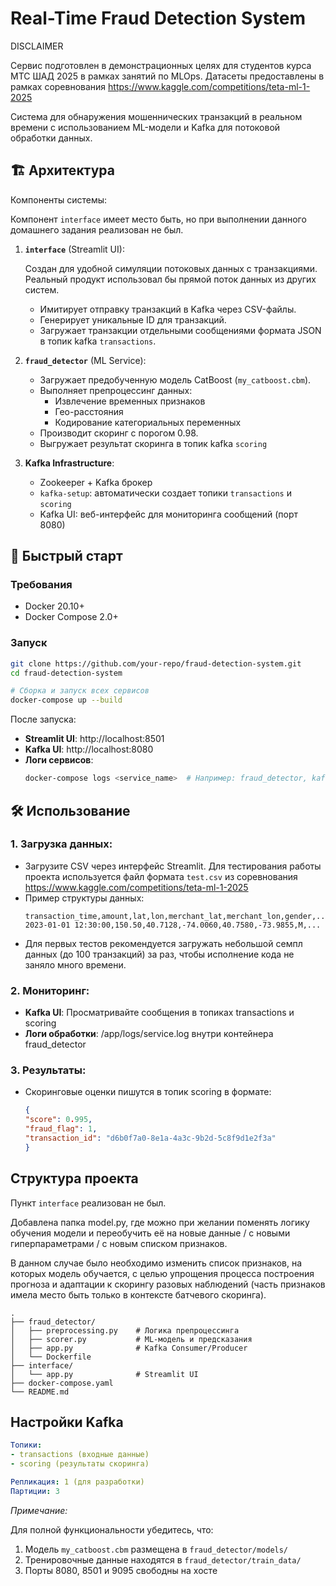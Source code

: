 # Real-Time Fraud Detection System

DISCLAIMER

Сервис подготовлен в демонстрационных целях для студентов курса МТС ШАД 2025 в рамках занятий по MLOps. Датасеты предоставлены в рамках соревнования https://www.kaggle.com/competitions/teta-ml-1-2025

Система для обнаружения мошеннических транзакций в реальном времени с использованием ML-модели и Kafka для потоковой обработки данных.

## 🏗️ Архитектура

Компоненты системы:

Компонент `interface` имеет место быть, но при выполнении данного домашнего задания реализован не был.

1. **`interface`** (Streamlit UI):
   
   Создан для удобной симуляции потоковых данных с транзакциями. Реальный продукт использовал бы прямой поток данных из других систем.
    - Имитирует отправку транзакций в Kafka через CSV-файлы.
    - Генерирует уникальные ID для транзакций.
    - Загружает транзакции отдельными сообщениями формата JSON в топик kafka `transactions`.
    

2. **`fraud_detector`** (ML Service):
   - Загружает предобученную модель CatBoost (`my_catboost.cbm`).
   - Выполняет препроцессинг данных:
     - Извлечение временных признаков
     - Гео-расстояния
     - Кодирование категориальных переменных
   - Производит скоринг с порогом 0.98.
   - Выгружает результат скоринга в топик kafka `scoring`

3. **Kafka Infrastructure**:
   - Zookeeper + Kafka брокер
   - `kafka-setup`: автоматически создает топики `transactions` и `scoring`
   - Kafka UI: веб-интерфейс для мониторинга сообщений (порт 8080)

## 🚀 Быстрый старт

### Требования
- Docker 20.10+
- Docker Compose 2.0+

### Запуск
```bash
git clone https://github.com/your-repo/fraud-detection-system.git
cd fraud-detection-system

# Сборка и запуск всех сервисов
docker-compose up --build
```
После запуска:
- **Streamlit UI**: http://localhost:8501
- **Kafka UI**: http://localhost:8080
- **Логи сервисов**: 
  ```bash
  docker-compose logs <service_name>  # Например: fraud_detector, kafka, interface

## 🛠️ Использование

### 1. Загрузка данных:

 - Загрузите CSV через интерфейс Streamlit. Для тестирования работы проекта используется файл формата `test.csv` из соревнования https://www.kaggle.com/competitions/teta-ml-1-2025
 - Пример структуры данных:
    ```csv
    transaction_time,amount,lat,lon,merchant_lat,merchant_lon,gender,...
    2023-01-01 12:30:00,150.50,40.7128,-74.0060,40.7580,-73.9855,M,...
    ```
 - Для первых тестов рекомендуется загружать небольшой семпл данных (до 100 транзакций) за раз, чтобы исполнение кода не заняло много времени.

### 2. Мониторинг:
 - **Kafka UI**: Просматривайте сообщения в топиках transactions и scoring
 - **Логи обработки**: /app/logs/service.log внутри контейнера fraud_detector

### 3. Результаты:

 - Скоринговые оценки пишутся в топик scoring в формате:
    ```json
    {
    "score": 0.995, 
    "fraud_flag": 1, 
    "transaction_id": "d6b0f7a0-8e1a-4a3c-9b2d-5c8f9d1e2f3a"
    }
    ```
## Структура проекта

Пункт `interface` реализован не был.

Добавлена папка model.py, где можно при желании поменять логику обучения модели и переобучить её на новые данные / с новыми гиперпараметрами / с новым списком признаков.

В данном случае было необходимо изменить список признаков, на которых модель обучается, с целью упрощения процесса построения прогноза и адаптации к скорингу разовых наблюдений (часть признаков имела место быть только в контексте батчевого скоринга).

```
.
├── fraud_detector/
│   ├── preprocessing.py    # Логика препроцессинга
│   ├── scorer.py           # ML-модель и предсказания
│   ├── app.py              # Kafka Consumer/Producer
│   └── Dockerfile
├── interface/
│   └── app.py              # Streamlit UI
├── docker-compose.yaml
└── README.md
```

## Настройки Kafka
```yml
Топики:
- transactions (входные данные)
- scoring (результаты скоринга)

Репликация: 1 (для разработки)
Партиции: 3
```

*Примечание:* 

Для полной функциональности убедитесь, что:
1. Модель `my_catboost.cbm` размещена в `fraud_detector/models/`
2. Тренировочные данные находятся в `fraud_detector/train_data/`
3. Порты 8080, 8501 и 9095 свободны на хосте
